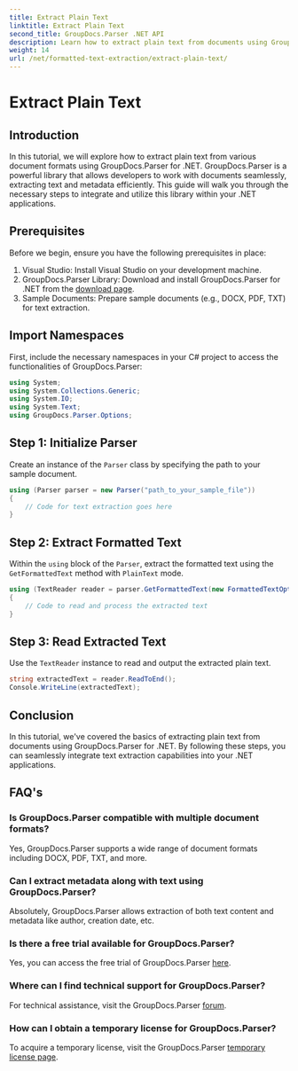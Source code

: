 ```yaml
---
title: Extract Plain Text
linktitle: Extract Plain Text
second_title: GroupDocs.Parser .NET API
description: Learn how to extract plain text from documents using GroupDocs.Parser for .NET. Easy steps for integrating text extraction in your applications.
weight: 14
url: /net/formatted-text-extraction/extract-plain-text/
---
```


# Extract Plain Text

## Introduction
In this tutorial, we will explore how to extract plain text from various document formats using GroupDocs.Parser for .NET. GroupDocs.Parser is a powerful library that allows developers to work with documents seamlessly, extracting text and metadata efficiently. This guide will walk you through the necessary steps to integrate and utilize this library within your .NET applications.
## Prerequisites
Before we begin, ensure you have the following prerequisites in place:
1. Visual Studio: Install Visual Studio on your development machine.
2. GroupDocs.Parser Library: Download and install GroupDocs.Parser for .NET from the [download page](https://releases.groupdocs.com/parser/net/).
3. Sample Documents: Prepare sample documents (e.g., DOCX, PDF, TXT) for text extraction.

## Import Namespaces
First, include the necessary namespaces in your C# project to access the functionalities of GroupDocs.Parser:
```csharp
using System;
using System.Collections.Generic;
using System.IO;
using System.Text;
using GroupDocs.Parser.Options;
```
## Step 1: Initialize Parser
Create an instance of the `Parser` class by specifying the path to your sample document.
```csharp
using (Parser parser = new Parser("path_to_your_sample_file"))
{
    // Code for text extraction goes here
}
```
## Step 2: Extract Formatted Text
Within the `using` block of the `Parser`, extract the formatted text using the `GetFormattedText` method with `PlainText` mode.
```csharp
using (TextReader reader = parser.GetFormattedText(new FormattedTextOptions(FormattedTextMode.PlainText)))
{
    // Code to read and process the extracted text
}
```
## Step 3: Read Extracted Text
Use the `TextReader` instance to read and output the extracted plain text.
```csharp
string extractedText = reader.ReadToEnd();
Console.WriteLine(extractedText);
```

## Conclusion
In this tutorial, we've covered the basics of extracting plain text from documents using GroupDocs.Parser for .NET. By following these steps, you can seamlessly integrate text extraction capabilities into your .NET applications.

## FAQ's
### Is GroupDocs.Parser compatible with multiple document formats?
Yes, GroupDocs.Parser supports a wide range of document formats including DOCX, PDF, TXT, and more.
### Can I extract metadata along with text using GroupDocs.Parser?
Absolutely, GroupDocs.Parser allows extraction of both text content and metadata like author, creation date, etc.
### Is there a free trial available for GroupDocs.Parser?
Yes, you can access the free trial of GroupDocs.Parser [here](https://releases.groupdocs.com/).
### Where can I find technical support for GroupDocs.Parser?
For technical assistance, visit the GroupDocs.Parser [forum](https://forum.groupdocs.com/c/parser/17).
### How can I obtain a temporary license for GroupDocs.Parser?
To acquire a temporary license, visit the GroupDocs.Parser [temporary license page](https://purchase.groupdocs.com/temporary-license/).
